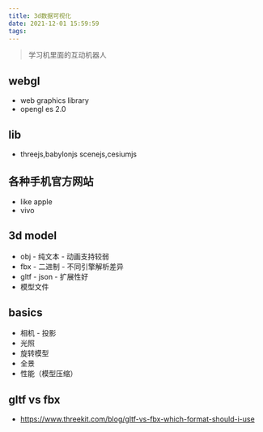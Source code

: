```yaml
---
title: 3d数据可视化
date: 2021-12-01 15:59:59
tags:
---
```

> 学习机里面的互动机器人

## webgl
- web graphics library
- opengl es 2.0

## lib
- threejs,babylonjs scenejs,cesiumjs

## 各种手机官方网站
- like apple
- vivo

## 3d model
- obj - 纯文本 - 动画支持较弱
- fbx - 二进制 - 不同引擎解析差异
- gltf - json - 扩展性好
- 模型文件


## basics
- 相机 - 投影
- 光照
- 旋转模型
- 全景
- 性能（模型压缩）

## gltf vs fbx
- https://www.threekit.com/blog/gltf-vs-fbx-which-format-should-i-use
